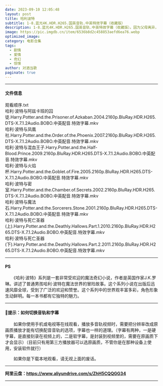 ```yaml
---
date: 2023-09-10 12:05:48
layout: post
title: 哈利波特
subtitle: 1-8.蓝光4K.HDR.H265.国英音轨.中英特效字幕（收藏版）
description: 1-8.蓝光4K.HDR.H265.国英音轨.中英特效字幕（收藏版）。因为父母离异，贝拉随父亲来到小镇生活。在新学校里，贝拉留意到一群举止诡异的怪人，他们特立独行，很是神秘。在实验课上，她遇到了怪人中的一个——金发帅哥爱德华......
image: https://pic.imgdb.cn/item/6536b8d2c458853aefd6ea76.webp
optimized_image: 
category: 电影合集
tags:
  - 剧情
  - 爱情
  - 奇幻
  - 惊悚
author: 对酒当歌
paginate: true
---
```


---

#### 文件信息

观看顺序.txt  
哈利·波特与阿兹卡班的囚徒.Harry.Potter.and.the.Prisoner.of.Azkaban.2004.2160p.BluRay.HDR.H265.DTS-X.7.1.2Audio.BOBO.中英配音.特效字幕.mkv  
哈利·波特与凤凰社.Harry.Potter.and.the.Order.of.the.Phoenix.2007.2160p.BluRay.HDR.H265.DTS-X.7.1.2Audio.BOBO.中英配音.特效字幕.mkv  
哈利·波特与混血王子.Harry.Potter.and.the.Half-Blood.Prince.2009.2160p.BluRay.HDR.H265.DTS-X.7.1.2Audio.BOBO.中英配音.特效字幕.mkv  
哈利·波特与火焰杯.Harry.Potter.and.the.Goblet.of.Fire.2005.2160p.BluRay.HDR.H265.DTS-X.7.1.2Audio.BOBO.中英配音.特效字幕.mkv  
哈利·波特与密室.Harry.Potter.and.the.Chamber.of.Secrets.2002.2160p.BluRay.HDR.H265.DTS-X.7.1.2Audio.BOBO.中英配音.特效字幕.mkv  
哈利·波特与魔法石.Harry.Potter.and.the.Sorcerers.Stone.2001.2160p.BluRay.HDR.H265.DTS-X.7.1.2Audio.BOBO.中英配音.特效字幕.mkv  
哈利·波特与死亡圣器(上).Harry.Potter.and.the.Deathly.Hallows.Part.1.2010.2160p.BluRay.HDR.H265.DTS-X.7.1.2Audio.BOBO.中英配音.特效字幕.mkv  
哈利·波特与死亡圣器(下).Harry.Potter.and.the.Deathly.Hallows.Part.2.2011.2160p.BluRay.HDR.H265.DTS-X.7.1.2Audio.BOBO.中英配音.特效字幕.mkv  

---

#### PS

　　《哈利·波特》系列是一套非常受欢迎的魔法奇幻小说，作者是英国作家J.K.罗琳。讲述了普通男孩哈利·波特在魔法世界的冒险故事。这个系列小说在出版后迅速风靡全球，受到了广泛的欢迎和赞誉。这个系列中的世界观丰富多彩，角色形象生动鲜明。每一本书都有它独特的魅力。

---

#### 🔔提示：如何切换音轨和字幕

　　如果你使用手机或电视等在线观看，播放多音轨视频时，需要把分辨率改成原画质播放才能有切换配音音轨的选项，字幕也一样的道理。（字幕有两种，一是硬字幕，是直接刻录在视频上的，二是软字幕，是封装到视频里的，需要在原画质下才会显示）（目前只有用第三方播放器可以选原画质，不管你是在那种设备上使用，安装软件就行）

　　如果你是下载本地观看，请无视上面的废话。

---

**阿里云盘：<https://www.aliyundrive.com/s/ZhH5CQQGG34>**

---
